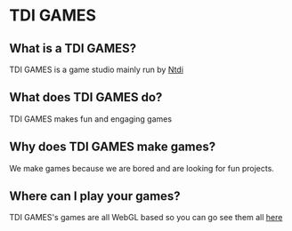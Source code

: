 # TDI GAMES
## What is a TDI GAMES?
TDI GAMES is a game studio mainly run by [Ntdi](https://github.com/professional-tdi)

## What does TDI GAMES do?
TDI GAMES makes fun and engaging games

## Why does TDI GAMES make games?
We make games because we are bored and are looking for fun projects.

## Where can I play your games?
TDI GAMES's games are all WebGL based so you can go see them all [here](http://games.ntdi.world)
